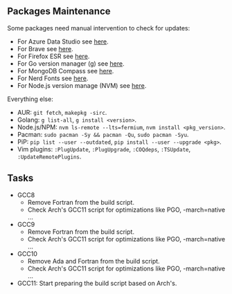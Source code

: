 ## Packages Maintenance

Some packages need manual intervention to check for updates:
- For Azure Data Studio see [here](https://github.com/microsoft/azuredatastudio/releases).
- For Brave see [here](https://github.com/brave/brave-browser/blob/master/CHANGELOG_DESKTOP.md).
- For Firefox ESR see [here](https://www.mozilla.org/firefox/organizations/notes/).
- For Go version manager (g) see [here](https://github.com/stefanmaric/g).
- For MongoDB Compass see [here](https://www.mongodb.com/try/download/compass).
- For Nerd Fonts see [here](https://github.com/ryanoasis/nerd-fonts/releases).
- For Node.js version manage (NVM) see [here](https://github.com/nvm-sh/nvm/releases).

Everything else:
- AUR: `git fetch`, `makepkg -sirc`.
- Golang: `g list-all`, `g install <version>`.
- Node.js/NPM: `nvm ls-remote --lts=fermium`, `nvm install <pkg_version>`.
- Pacman: `sudo pacman -Sy && pacman -Qu`, `sudo pacman -Syu`.
- PiP: `pip list --user --outdated`, `pip install --user --upgrade <pkg>`.
- Vim plugins: `:PlugUpdate`, `:PlugUpgrade`, `:COQdeps`, `:TSUpdate`, `:UpdateRemotePlugins`.

## Tasks
- GCC8
  * Remove Fortran from the build script.
  * Check Arch's GCC11 script for optimizations like PGO, -march=native ...
- GCC9
  * Remove Fortran from the build script.
  * Check Arch's GCC11 script for optimizations like PGO, -march=native ...
- GCC10
  * Remove Ada and Fortran from the build script.
  * Check Arch's GCC11 script for optimizations like PGO, -march=native ...
- GCC11: Start preparing the build script based on Arch's.
